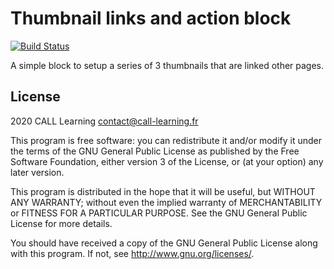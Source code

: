 # Thumbnail links and action block #

[![Build Status](https://travis-ci.org/call-learning/moodle-block-thumblinks_action.svg?branch=master)](https://travis-ci.org/call-learning/moodle-block-thumblinks_action)

A simple block to setup a series of 3 thumbnails that are linked other pages.

## License ##

2020 CALL Learning <contact@call-learning.fr>

This program is free software: you can redistribute it and/or modify it under
the terms of the GNU General Public License as published by the Free Software
Foundation, either version 3 of the License, or (at your option) any later
version.

This program is distributed in the hope that it will be useful, but WITHOUT ANY
WARRANTY; without even the implied warranty of MERCHANTABILITY or FITNESS FOR A
PARTICULAR PURPOSE.  See the GNU General Public License for more details.

You should have received a copy of the GNU General Public License along with
this program.  If not, see <http://www.gnu.org/licenses/>.

